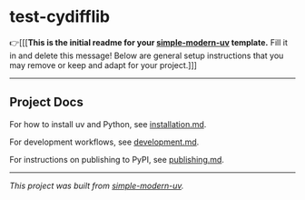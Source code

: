 # test-cydifflib

👉\[\[\[**This is the initial readme for your
[simple-modern-uv](https://github.com/jlevy/simple-modern-uv) template.** Fill it in and
delete this message!
Below are general setup instructions that you may remove or keep and adapt for your
project.\]\]\]

* * *

## Project Docs

For how to install uv and Python, see [installation.md](installation.md).

For development workflows, see [development.md](development.md).

For instructions on publishing to PyPI, see [publishing.md](publishing.md).

* * *

*This project was built from
[simple-modern-uv](https://github.com/jlevy/simple-modern-uv).*
